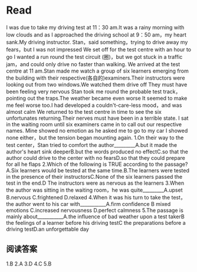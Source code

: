 # Read
I was due to take my driving test at 11：30 am.It was a rainy morning with low clouds and as I approached the driving school at 9：50 am，my heart sank.My driving instructor. Stan，said something，trying to drive away my fears，but I was not impressed
We set off for the test centre with an hour to go I wanted a run round the test circuit (圈)，but we got stuck in a traffic jam，and could only drive no faster than walking.
We arrived at the test centre at 11 am.Stan made me watch a group of six learners emerging from the building with their respective(各自的)examiners.Their instructors were looking out from two windows.We watched them drive off They must have been feeling very nervous
Stan took me round the probable test track，pointing out the traps.The weather became even worse It seemed to make me feel worse too.I had developed a couldn't-care-less mood，and was almost calm We returned to the test centre in time to see the six unfortunates returning.Their nerves must have been in a terrible state.
I sat in the waiting room until six examiners came in to call out our respective names. Mine showed no emotion as he asked me to go to my car I showed none either，but the tension began mounting again.
1.On their way to the test center，Stan tried to comfort the author_________A.but it made the author's heart sink deeperB.but the words produced no effectC.so that the author could drive to the center with no fearsD.so that they could prepare for all he flaps
2.Which of the following is TRUE according to the passage?A.Six learners would be tested at the same time.B.The learners were tested in the presence of their instructorsC.None of the six learners passed the test in the end.D The instructors were as nervous as the learners
3.When the author was sitting in the waiting room，he was quite_________A.upset B.nervous C.frightened D.relaxed
4.When it was his turn to take the test，the author went to his car with___________A.firm confidence B mixed emotions C.increased nervousness D.perfect calmness
5.The passage is mainly about___________A.the influence of bad weather upon a test takerB the feelings of a learner before his driving testC the preparations before a driving testD.an unforgettable day
## 阅读答案
1.B
2.A
3.D
4.C
5.B
